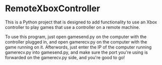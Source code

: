 # RemoteXboxController
This is a Python project that is designed to add functionality to use an Xbox controller to play games that use a controller on a remote machine.

To use this program, just open gamesend.py on the computer with the controller plugged in, and open gamerecv.py on the computer with the game running on it. Afterwords, just enter the IP of the computer running gamerecv.py into gamesend.py, and make sure the port you're using is forwarded on the gamerecv.py side, and you're good to go!